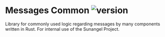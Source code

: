 # Messages Common ![version](https://img.shields.io/badge/v0.1.2-blue.svg)

Library for commonly used logic regarding messages by many components written in Rust.
For internal use of the Sunangel Project.
